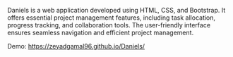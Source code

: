 Daniels is a web application developed using HTML, CSS, and Bootstrap. It offers essential project management features, including task allocation, progress tracking, and collaboration tools. The user-friendly interface ensures seamless navigation and efficient project management.

Demo: https://zeyadgamal96.github.io/Daniels/
